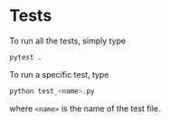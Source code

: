 # Tests

To run all the tests, simply type

```bash
pytest .
```

To run a specific test, type

```bash
python test_<name>.py
```

where `<name>` is the name of the test file.
